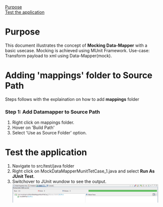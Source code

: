 [Purpose](#purpose)  
[Test the application](#test-the-application)  

Purpose
===========

This document illustrates the concept of **Mocking Data-Mapper** with a basic usecase. Mocking is achieved using MUnit Framework.
Use-case: Transform payload to xml using Data-Mapper(mock).


Adding 'mappings' folder to Source Path
=================

Steps follows with the explaination on how to add **mappings** folder

### Step 1: Add Datamapper to Source Path
1. Right click on mappings folder.
2. Hover on 'Build Path' 
3. Select 'Use as Source Folder' option.

Test the application
=======================

1. Navigate to src/test/java folder
2. Right click on MockDataMapperMunitTetCase_1.java and select **Run As JUnit Test**.
3. Switchover to JUnit wundow to see the output.
![Junit window](images/image002.png)
